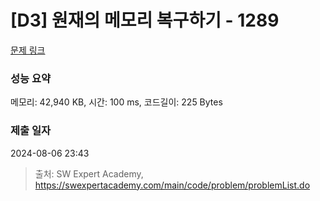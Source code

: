 # [D3] 원재의 메모리 복구하기 - 1289 

[문제 링크](https://swexpertacademy.com/main/code/problem/problemDetail.do?contestProbId=AV19AcoKI9sCFAZN) 

### 성능 요약

메모리: 42,940 KB, 시간: 100 ms, 코드길이: 225 Bytes

### 제출 일자

2024-08-06 23:43



> 출처: SW Expert Academy, https://swexpertacademy.com/main/code/problem/problemList.do